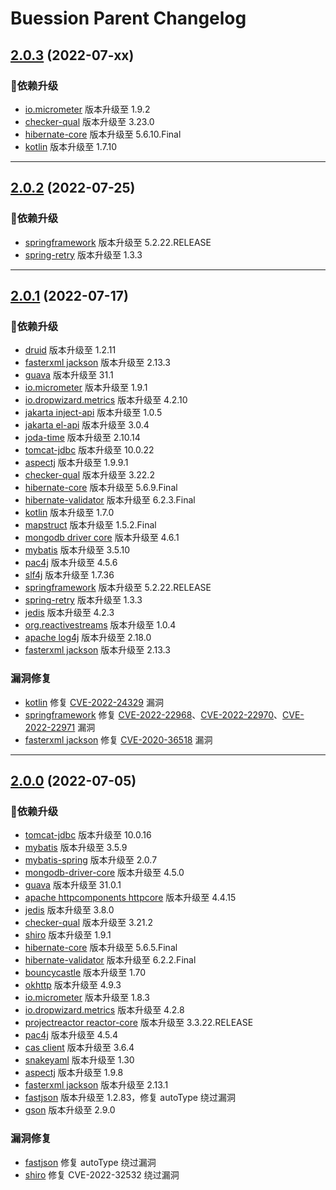 Buession Parent Changelog
===========================


## [2.0.3](https://github.com/buession/buession-parent/releases/tag/v2.0.3) (2022-07-xx)

### 🔨依赖升级

- [io.micrometer](https://github.com/micrometer-metrics/micrometer) 版本升级至 1.9.2
- [checker-qual](https://github.com/typetools/checker-framework) 版本升级至 3.23.0
- [hibernate-core](https://github.com/hibernate/hibernate-orm) 版本升级至 5.6.10.Final
- [kotlin](https://kotlinlang.org/) 版本升级至 1.7.10


---


## [2.0.2](https://github.com/buession/buession-parent/releases/tag/v2.0.2) (2022-07-25)

### 🔨依赖升级

- [springframework](https://github.com/spring-projects/spring-framework) 版本升级至 5.2.22.RELEASE
- [spring-retry](https://github.com/spring-projects/spring-retry) 版本升级至 1.3.3


------


## [2.0.1](https://github.com/buession/buession-parent/releases/tag/v2.0.1) (2022-07-17)

### 🔨依赖升级

- [druid](https://github.com/alibaba/druid) 版本升级至 1.2.11
- [fasterxml jackson](http://github.com/FasterXML/jackson) 版本升级至 2.13.3
- [guava](https://github.com/google/guava) 版本升级至 31.1
- [io.micrometer](https://github.com/micrometer-metrics/micrometer) 版本升级至 1.9.1
- [io.dropwizard.metrics](https://mvnrepository.com/search?q=io.dropwizard.metrics) 版本升级至 4.2.10
- [jakarta inject-api](https://github.com/eclipse-ee4j/injection-api) 版本升级至 1.0.5
- [jakarta el-api](https://projects.eclipse.org/projects/ee4j.el) 版本升级至 3.0.4
- [joda-time](https://www.joda.org/joda-time/) 版本升级至 2.10.14
- [tomcat-jdbc](https://mvnrepository.com/artifact/org.apache.tomcat/tomcat-jdbc) 版本升级至 10.0.22
- [aspectj](https://www.eclipse.org/aspectj/) 版本升级至 1.9.9.1
- [checker-qual](https://github.com/typetools/checker-framework) 版本升级至 3.22.2
- [hibernate-core](https://github.com/hibernate/hibernate-orm) 版本升级至 5.6.9.Final
- [hibernate-validator](https://github.com/hibernate/hibernate-validator) 版本升级至 6.2.3.Final
- [kotlin](https://kotlinlang.org/) 版本升级至 1.7.0
- [mapstruct](http://mapstruct.org/mapstruct/) 版本升级至 1.5.2.Final
- [mongodb driver core](https://www.mongodb.com/) 版本升级至 4.6.1
- [mybatis](http://www.mybatis.org/mybatis-3) 版本升级至 3.5.10
- [pac4j](https://github.com/pac4j/pac4j) 版本升级至 4.5.6
- [slf4j](http://www.slf4j.org) 版本升级至 1.7.36
- [springframework](https://github.com/spring-projects/spring-framework) 版本升级至 5.2.22.RELEASE
- [spring-retry](https://www.springsource.org) 版本升级至 1.3.3
- [jedis](https://github.com/redis/jedis) 版本升级至 4.2.3
- [org.reactivestreams](http://www.reactive-streams.org/) 版本升级至 1.0.4
- [apache log4j](https://mvnrepository.com/artifact/org.apache.logging.log4j) 版本升级至 2.18.0
- [fasterxml jackson](http://github.com/FasterXML/jackson) 版本升级至 2.13.3


### 漏洞修复

- [kotlin](https://kotlinlang.org/) 修复 [CVE-2022-24329](https://cve.mitre.org/cgi-bin/cvename.cgi?name=CVE-2022-24329) 漏洞
- [springframework](https://github.com/spring-projects/spring-framework) 修复 [CVE-2022-22968](https://cve.mitre.org/cgi-bin/cvename.cgi?name=CVE-2022-22968)、[CVE-2022-22970](https://cve.mitre.org/cgi-bin/cvename.cgi?name=CVE-2022-22970)、[CVE-2022-22971](https://cve.mitre.org/cgi-bin/cvename.cgi?name=CVE-2022-22971) 漏洞
- [fasterxml jackson](http://github.com/FasterXML/jackson) 修复 [CVE-2020-36518](https://cve.mitre.org/cgi-bin/cvename.cgi?name=CVE-2020-36518) 漏洞


------


## [2.0.0](https://github.com/buession/buession-parent/releases/tag/v2.0.0) (2022-07-05)

### 🔨依赖升级

- [tomcat-jdbc](https://mvnrepository.com/artifact/org.apache.tomcat/tomcat-jdbc) 版本升级至 10.0.16
- [mybatis](https://github.com/mybatis/mybatis-3) 版本升级至 3.5.9
- [mybatis-spring](https://github.com/mybatis/spring) 版本升级至 2.0.7
- [mongodb-driver-core](https://github.com/mongodb/mongo-java-driver) 版本升级至 4.5.0
- [guava](https://github.com/google/guava) 版本升级至 31.0.1
- [apache httpcomponents httpcore](http://hc.apache.org/httpcomponents-core-ga) 版本升级至 4.4.15
- [jedis](https://github.com/redis/jedis) 版本升级至 3.8.0
- [checker-qual](https://github.com/typetools/checker-framework) 版本升级至 3.21.2
- [shiro](https://github.com/apache/shiro) 版本升级至 1.9.1
- [hibernate-core](https://github.com/hibernate/hibernate-orm) 版本升级至 5.6.5.Final
- [hibernate-validator](https://github.com/hibernate/hibernate-validator) 版本升级至 6.2.2.Final
- [bouncycastle](https://github.com/bcgit/bc-java) 版本升级至 1.70
- [okhttp](https://square.github.io/okhttp/) 版本升级至 4.9.3
- [io.micrometer](https://github.com/micrometer-metrics/micrometer ) 版本升级至 1.8.3
- [io.dropwizard.metrics](https://mvnrepository.com/search?q=io.dropwizard.metrics) 版本升级至 4.2.8
- [projectreactor reactor-core](https://github.com/reactor/reactor-core) 版本升级至 3.3.22.RELEASE
- [pac4j](https://github.com/pac4j/pac4j) 版本升级至 4.5.4
- [cas client](https://github.com/apereo/java-cas-client) 版本升级至 3.6.4
- [snakeyaml](https://bitbucket.org/snakeyaml/snakeyaml) 版本升级至 1.30
- [aspectj](https://github.com/eclipse/org.aspectj) 版本升级至 1.9.8
- [fasterxml jackson](http://github.com/FasterXML/jackson) 版本升级至 2.13.1
- [fastjson](https://github.com/alibaba/fastjson) 版本升级至 1.2.83，修复 autoType 绕过漏洞
- [gson](https://mvnrepository.com/artifact/com.google.code.gson/gson) 版本升级至 2.9.0


### 漏洞修复

- [fastjson](https://github.com/alibaba/fastjson) 修复 autoType 绕过漏洞
- [shiro](https://github.com/apache/shiro) 修复 CVE-2022-32532 绕过漏洞